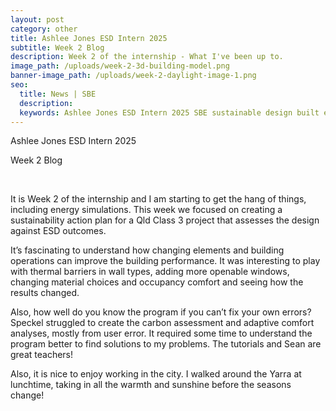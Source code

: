 ```yaml
---
layout: post
category: other
title: Ashlee Jones ESD Intern 2025
subtitle: Week 2 Blog
description: Week 2 of the internship - What I've been up to.
image_path: /uploads/week-2-3d-building-model.png
banner-image_path: /uploads/week-2-daylight-image-1.png
seo:
  title: News | SBE
  description:
  keywords: Ashlee Jones ESD Intern 2025 SBE sustainable design built environments
---
```

Ashlee Jones ESD Intern 2025

Week 2 Blog

&nbsp;

It is Week 2 of the internship and I am starting to get the hang of things, including energy simulations. This week we focused on creating a sustainability action plan for a Qld Class 3 project that assesses the design against ESD outcomes.

It’s fascinating to understand how changing elements and building operations can improve the building performance. It was interesting to play with thermal barriers in wall types, adding more openable windows, changing material choices and occupancy comfort and seeing how the results changed.

Also, how well do you know the program if you can’t fix your own errors? Speckel struggled to create the carbon assessment and adaptive comfort analyses, mostly from user error. It required some time to understand the program better to find solutions to my problems. The tutorials and Sean are great teachers!

Also, it is nice to enjoy working in the city. I walked around the Yarra at lunchtime, taking in all the warmth and sunshine before the seasons change!